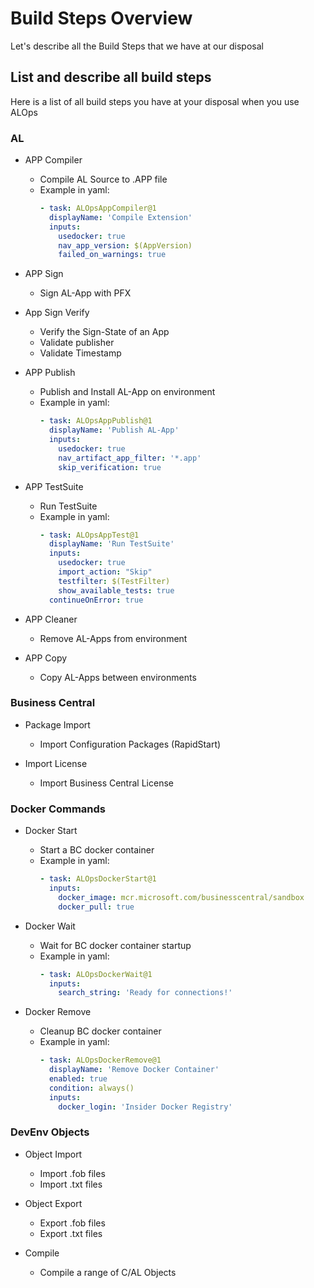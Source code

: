 # Build Steps Overview
Let's describe all the Build Steps that we have at our disposal

## List and describe all build steps
Here is a list of all build steps you have at your disposal when you use ALOps

### AL 
- APP Compiler
  * Compile AL Source to .APP file
  * Example in yaml: 
    ```yaml
    - task: ALOpsAppCompiler@1
      displayName: 'Compile Extension'
      inputs:
        usedocker: true
        nav_app_version: $(AppVersion)
        failed_on_warnings: true 
    ```

- APP Sign
  * Sign AL-App with PFX

- App Sign Verify
  * Verify the Sign-State of an App
  * Validate publisher
  * Validate Timestamp

- APP Publish
  * Publish and Install AL-App on environment
  * Example in yaml: 
    ```yaml
    - task: ALOpsAppPublish@1
      displayName: 'Publish AL-App'
      inputs:
        usedocker: true
        nav_artifact_app_filter: '*.app'   
        skip_verification: true  
    ```

- APP TestSuite
  * Run TestSuite 
  * Example in yaml: 
    ```yaml
    - task: ALOpsAppTest@1
      displayName: 'Run TestSuite'
      inputs:
        usedocker: true
        import_action: "Skip"
        testfilter: $(TestFilter)
        show_available_tests: true
      continueOnError: true    
    ```


- APP Cleaner
  * Remove AL-Apps from environment

- APP Copy
  * Copy AL-Apps between environments  

### Business Central
- Package Import 
  * Import Configuration Packages (RapidStart)

- Import License
  * Import Business Central License

### Docker Commands
- Docker Start
  * Start a BC docker container
  * Example in yaml: 
    ```yaml
    - task: ALOpsDockerStart@1
      inputs:
        docker_image: mcr.microsoft.com/businesscentral/sandbox
        docker_pull: true   
    ```

- Docker Wait
  * Wait for BC docker container startup
  * Example in yaml: 
    ```yaml
    - task: ALOpsDockerWait@1
      inputs:
        search_string: 'Ready for connections!'  
    ```

- Docker Remove
  * Cleanup BC docker container
  * Example in yaml: 
    ```yaml
    - task: ALOpsDockerRemove@1
      displayName: 'Remove Docker Container'
      enabled: true
      condition: always()
      inputs:
        docker_login: 'Insider Docker Registry'
    ```


### DevEnv Objects
- Object Import
  * Import .fob files
  * Import .txt files

- Object Export
  * Export .fob files
  * Export .txt files

- Compile 
  * Compile a range of C/AL Objects